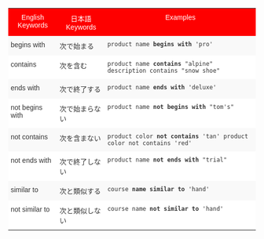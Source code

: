 <style type="text/css">
.tg  {border-collapse:collapse;border-spacing:0;border:none;border-color:#ccc;}
.tg td{font-family:Arial, sans-serif;font-size:14px;padding:10px 5px;border-style:solid;border-width:0px;overflow:hidden;word-break:normal;border-color:#ccc;color:#333;background-color:#fff;}
.tg th{font-family:Arial, sans-serif;font-size:14px;font-weight:normal;padding:10px 5px;border-style:solid;border-width:0px;overflow:hidden;word-break:normal;border-color:#ccc;color:#333;background-color:#f0f0f0;}
.tg .tg-k64o{background-color:#fe0000;color:#ffffff;border-color:inherit;vertical-align:top}
.tg .tg-dc35{background-color:#f9f9f9;border-color:inherit;vertical-align:top}
.tg .tg-us36{border-color:inherit;vertical-align:top}
</style>
<table class="tg">
  <tr>
    <th class="tg-k64o">English Keywords</th>
    <th class="tg-k64o">日本語 Keywords</th>
    <th class="tg-k64o">Examples</th>
  </tr>
  <tr>
    <td class="tg-dc35">begins with</td>
    <td class="tg-dc35">次で始まる</td>
    <td class="tg-dc35"><code>product name <b>begins with</b> 'pro'</code></td>
  </tr>
  <tr>
    <td class="tg-us36">contains</td>
    <td class="tg-us36">次を含む</td>
    <td class="tg-us36"><code>product name <b>contains</b> "alpine" description contains "snow shoe"</code></td>
  </tr>
  <tr>
    <td class="tg-dc35">ends with</td>
    <td class="tg-dc35">次で終了する</td>
    <td class="tg-dc35"><code>product name <b>ends with</b> 'deluxe'</code></td>
  </tr>
  <tr>
    <td class="tg-us36">not begins with</td>
    <td class="tg-us36">次で始まらない</td>
    <td class="tg-us36"><code>product name <b>not begins with</b> "tom's"</code></td>
  </tr>
  <tr>
    <td class="tg-dc35">not contains</td>
    <td class="tg-dc35">次を含まない</td>
    <td class="tg-dc35"><code>product color <b>not contains</b> 'tan' product color not contains 'red'</code></td>
  </tr>
  <tr>
    <td class="tg-us36">not ends with</td>
    <td class="tg-us36">次で終了しない</td>
    <td class="tg-us36"><code>product name <b>not ends with</b> "trial"</code></td>
  </tr>
  <tr>
    <td class="tg-dc35">similar to</td>
    <td class="tg-dc35">次と類似する</td>
    <td class="tg-dc35"><code>course <b>name similar to</b> 'hand'</code></td>
  </tr>
  <tr>
    <td class="tg-us36">not similar to</td>
    <td class="tg-us36">次と類似しない</td>
    <td class="tg-us36"><code>course name <b>not similar to</b> 'hand'</code></td>
  </tr>
</table>
